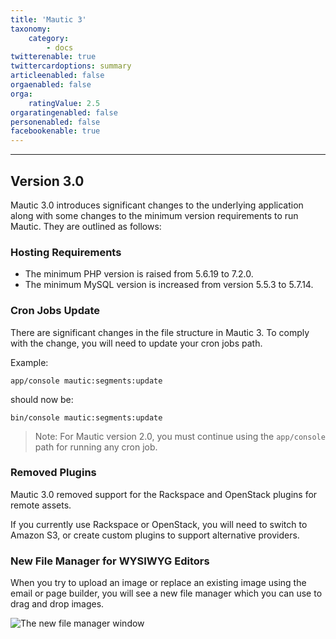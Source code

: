 ```yaml
---
title: 'Mautic 3'
taxonomy:
    category:
        - docs
twitterenable: true
twittercardoptions: summary
articleenabled: false
orgaenabled: false
orga:
    ratingValue: 2.5
orgaratingenabled: false
personenabled: false
facebookenable: true
---
```


----------------------------

## Version 3.0

Mautic 3.0 introduces significant changes to the underlying application along with some changes to the minimum version requirements to run Mautic. They are outlined as follows:

### Hosting Requirements

- The minimum PHP version is raised from 5.6.19 to 7.2.0.
- The minimum MySQL version is increased from version 5.5.3 to 5.7.14.

### Cron Jobs Update

There are significant changes in the file structure in Mautic 3. To comply with the change, you will need to update your cron jobs path.

Example:

`app/console mautic:segments:update`

should now be:

`bin/console mautic:segments:update`

> Note: For Mautic version 2.0, you must continue using the `app/console` path for running any cron job.

### Removed Plugins

Mautic 3.0 removed support for the Rackspace and OpenStack plugins for remote assets.

If you currently use Rackspace or OpenStack, you will need to switch to Amazon S3, or create custom plugins to support alternative providers.

### New File Manager for WYSIWYG Editors

When you try to upload an image or replace an existing image using the email or page builder, you will see a new file manager which you can use to drag and drop images.

![The new file manager window](file-manager.png)